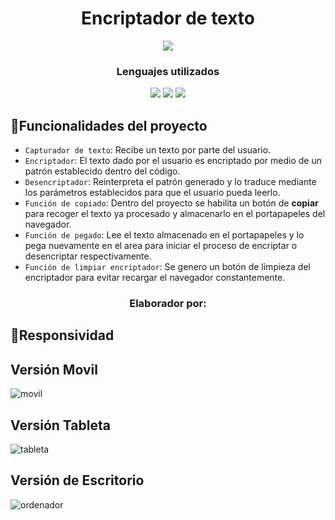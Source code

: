 <h1 align="center">Encriptador de texto</h1>
<p align="center"><img src="https://img.shields.io/badge/STATUS-EN_DESAROLLO-orange"></p>

<h3 align="center">Lenguajes utilizados</h3>
<p align="center"><img src="https://img.shields.io/badge/HTML5-orange">
  <img src="https://img.shields.io/badge/CSS-blue">
  <img src="https://img.shields.io/badge/JS-yellow">
</p>

## :hammer:Funcionalidades del proyecto

- `Capturador de texto`: Recibe un texto por parte del usuario.
- `Encriptador`: El texto dado por el usuario es encriptado por medio de un patrón establecido dentro del código.
- `Desencriptador`: Reinterpreta el patrón generado y lo traduce mediante los parámetros establecidos para que el usuario pueda leerlo.
- `Función de copiado`: Dentro del proyecto se habilita un botón de <strong>copiar</strong> para recoger el texto ya procesado y almacenarlo en el portapapeles del navegador.
- `Función de pegado`: Lee el texto almacenado en el portapapeles y lo pega nuevamente en el area para iniciar el proceso de encriptar o desencriptar respectivamente.
- `Función de limpiar encriptador`: Se genero un botón de limpieza del encriptador para evitar recargar el navegador constantemente.

<h3 align="center">Elaborador por:</h3>

## :hammer:Responsividad

<h2>Versión Movil</h2>

![movil](https://github.com/user-attachments/assets/9d2387a0-6db0-4a5d-9012-afe114faf779)

<h2>Versión Tableta</h2>

![tableta](https://github.com/user-attachments/assets/20aeae18-14b7-412d-855c-4d1db40c059c)

<h2>Versión de Escritorio</h2>

![ordenador](https://github.com/user-attachments/assets/21353ebc-a7a0-4f03-9af0-9783a894b4fd)




